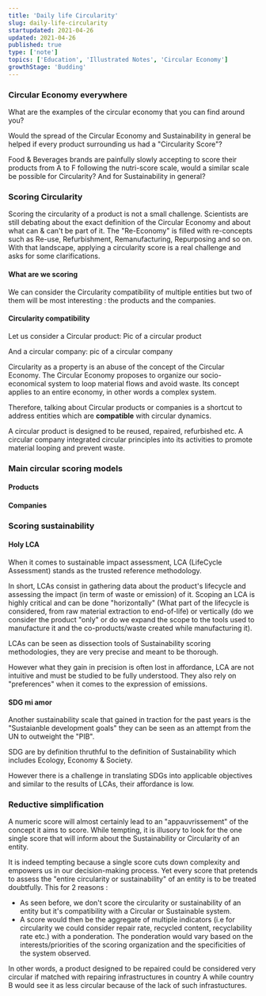 ```yaml
---
title: 'Daily life Circularity'
slug: daily-life-circularity
startupdated: 2021-04-26
updated: 2021-04-26
published: true
type: ['note']
topics: ['Education', 'Illustrated Notes', 'Circular Economy']
growthStage: 'Budding'
---
```


### Circular Economy everywhere 

What are the examples of the circular economy that you can find around you?

Would the spread of the Circular Economy and Sustainability in general be helped if every product surrounding us had a "Circularity Score"? 

Food & Beverages brands are painfully slowly accepting to score their products from A to F following the nutri-score scale, would a similar scale be possible for Circularity? And for Sustainability in general? 

### Scoring Circularity 
Scoring the circularity of a product is not a small challenge. Scientists are still debating about the exact definition of the Circular Economy and about what can & can't be part of it. The "Re-Economy" is filled with re-concepts such as Re-use, Refurbishment, Remanufacturing, Repurposing and so on. With that landscape, applying a circularity score is a real challenge and asks for some clarifications. 


#### What are we scoring 
We can consider the Circularity compatibility of multiple entities but two of them will be most interesting : the products and the companies. 

#### Circularity compatibility 
Let us consider a Circular product: 
Pic of a circular product 

And a circular company: 
pic of a circular company

Circularity as a property is an abuse of the concept of the Circular Economy. The Circular Economy proposes to organize our socio-economical system to loop material flows and avoid waste. Its concept applies to an entire economy, in other words a complex system. 

Therefore, talking about Circular products or companies is a shortcut to address entities which are **compatible** with circular dynamics. 

A circular product is designed to be reused, repaired, refurbished etc. 
A circular company integrated circular principles into its activities to promote material looping and prevent waste. 

### Main circular scoring models 
#### Products
#### Companies 

### Scoring sustainability 
#### Holy LCA 
When it comes to sustainable impact assessment, LCA (LifeCycle Assessment) stands as the trusted reference methodology. 

In short, LCAs consist in gathering data about the product's lifecycle and assessing the impact (in term of waste or emission) of it. Scoping an LCA is highly critical and can be done "horizontally" (What part of the lifecycle is considered, from raw material extraction to end-of-life) or vertically (do we consider the product "only" or do we expand the scope to the tools used to manufacture it and the co-products/waste created while manufacturing it).

LCAs can be seen as dissection tools of Sustainability scoring methodologies, they are very precise and meant to be thorough. 

However what they gain in precision is often lost in affordance, LCA are not intuitive and must be studied to be fully understood. They also rely on "preferences" when it comes to the expression of emissions. 


#### SDG mi amor
Another sustainability scale that gained in traction for the past years is the "Sustaianble development goals" they can be seen as an attempt from the UN to outweight the "PIB".

SDG are by definition thruthful to the definition of Sustainability which includes Ecology, Economy & Society. 

However there is a challenge in translating SDGs into applicable objectives and similar to the results of LCAs, their affordance is low. 

### Reductive simplification 

A numeric score will almost certainly lead to an "appauvrissement" of the concept it aims to score. While tempting, it is illusory to look for the one single score that will inform about the Sustainability or Circularity of an entity. 

It is indeed tempting because a single score cuts down complexity and empowers us in our decision-making process. Yet every score that pretends to assess the "entire circularity or sustainability" of an entity is to be treated doubtfully. This for 2 reasons : 
- As seen before, we don't score the circularity or sustainability of an entity but it's compatibility with a Circular or Sustainable system. 
- A score would then be the aggregate of multiple indicators (i.e for circularity we could consider repair rate, recycled content, recyclability rate etc.) with a ponderation. The ponderation would vary based on the interests/priorities of the scoring organization and the specificities of the system observed. 

In other words, a product designed to be repaired could be considered very circular if matched with repairing infrastructures in country A while country B would see it as less circular because of the lack of such infrastuctures. 


